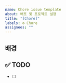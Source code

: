 ```yaml
---
name: Chore issue template
about: 배포 및 프로젝트 설정
title: "[Chore]"
labels: ⚙️ Chore
assignees: ""
---
```


## 배경

<!-- 이게 왜 필요한지에 대한 설명.
예를 들어서 기능 구현의 경우 어떤 라이브러를 썼을 때
무지성 도입이 아니라 왜 이걸 썼는지에 대한 설명
기능 수정은 왜 수정해야하는지 등등 -->

## ✅ TODO

- [ ]

